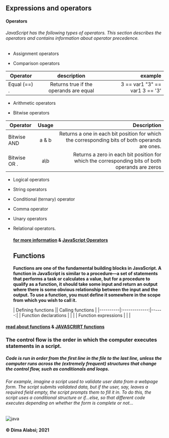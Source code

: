 ## Expressions and operators

#### Operators


###### JavaScript has the following types of operators. This section describes the operators and contains information about operator precedence.

* Assignment operators

* Comparison operators

| Operator   |      description    |  example |
|----------|:-------------:|---------: |
| Equal (==) . |  	Returns true if the operands are equal |3 == var1 "3" == var1  3 == '3' |

* Arithmetic operators

* Bitwise operators

|  Operator 		  |  Usage          | Description  |
|----------|:-------------:|------:|
| Bitwise AND 	 |  a & b  | 	Returns a one in each bit position for which the corresponding bits of both operands are ones. |
| Bitwise OR 	. |   a\b   |  	Returns a zero in each bit position for which the corresponding bits of both operands are zeros |

* Logical operators
* String operators
* Conditional (ternary) operator
* Comma operator
* Unary operators
* Relational operators.
 
  #### [for more information](https://developer.mozilla.org/en-US/docs/Web/JavaScript/Guide/Expressions_and_Operators) & [JavaScript Operators](https://www.w3schools.com/js/js_operators.asp)

  ## Functions
 
  **Functions are one of the fundamental building blocks in JavaScript. A function in JavaScript is similar to a procedure—a set of statements that performs a task or calculates a value, but for a procedure to qualify as a function, it should take some input and return an output where there is some obvious relationship between the input and the output. To use a function, you must define it somewhere in the scope from which you wish to call it.**

  | Defining functions  ||  Calling functions |
|----------|:-------------:|------:|
| Function declarations |   |  |
| Function expressions |       |    |
 
 #### [read about functions](https://developer.mozilla.org/en-US/docs/Web/JavaScript/Guide/Functions) & [JAVASCRIRT functions](https://www.w3schools.com/js/js_functions.asp)



    
### The control flow is the order in which the computer executes statements in a script.
##### Code is run in order from the first line in the file to the last line, unless the computer runs across the (extremely frequent) structures that change the control flow, such as conditionals and loops. 
###### For example, imagine a script used to validate user data from a webpage form. The script submits validated data, but if the user, say, leaves a required field empty, the script prompts them to fill it in. To do this, the script uses a conditional structure or if...else, so that different code executes depending on whether the form is complete or not...
 
 ![java](https://e3arabi.com/wp-content/uploads/2021/01/%D8%A3%D8%B7%D8%B1-%D8%A7%D9%84%D8%B9%D9%85%D9%84-%D9%81%D9%8A-%D9%84%D8%BA%D8%A9-%D8%AC%D8%A7%D9%81%D8%A7-%D8%B3%D9%83%D8%B1%D8%B3%D9%8A%D8%A8%D8%AA-780x470.png)


  #### &copy; Dima Alabsi; 2021 
